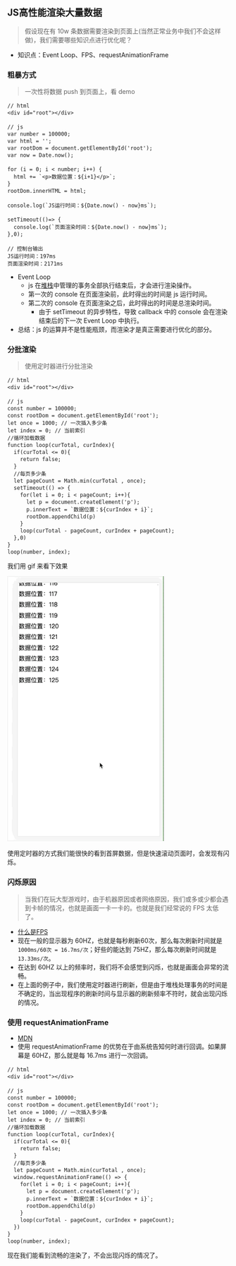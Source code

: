 ## JS高性能渲染大量数据

> 假设现在有 10w 条数据需要渲染到页面上(当然正常业务中我们不会这样做)，我们需要哪些知识点进行优化呢？

- 知识点：Event Loop、FPS、requestAnimationFrame

### 粗暴方式

> 一次性将数据 push 到页面上，看 demo

```
// html
<div id="root"></div>

// js
var number = 100000;
var html = '';
var rootDom = document.getElementById('root');
var now = Date.now();

for (i = 0; i < number; i++) {
  html += `<p>数据位置：${i+1}</p>`;
}
rootDom.innerHTML = html;

console.log(`JS运行时间：${Date.now() - now}ms`);

setTimeout(()=> {
  console.log(`页面渲染时间：${Date.now() - now}ms`);
},0);

// 控制台输出
JS运行时间：197ms
页面渲染时间：2171ms
```

- Event Loop
	- js 在[堆栈](https://jakearchibald.com/2015/tasks-microtasks-queues-and-schedules/)中管理的事务全部执行结束后，才会进行渲染操作。
	- 第一次的 console 在页面渲染前，此时得出的时间是 js 运行时间。
	- 第二次的 console 在页面渲染之后，此时得出的时间是总渲染时间。
		- 由于 setTimeout 的异步特性，导致 callback 中的 console 会在渲染结束后的下一次 Event Loop 中执行。
- 总结：js 的运算并不是性能瓶颈，而渲染才是真正需要进行优化的部分。

### 分批渲染

> 使用定时器进行分批渲染

```
// html
<div id="root"></div>

// js
const number = 100000;
const rootDom = document.getElementById('root');
let once = 1000; // 一次插入多少条
let index = 0; // 当前索引
//循环加载数据
function loop(curTotal, curIndex){
  if(curTotal <= 0){
    return false;
  }
  //每页多少条
  let pageCount = Math.min(curTotal , once);
  setTimeout(() => {
    for(let i = 0; i < pageCount; i++){
      let p = document.createElement('p');
      p.innerText = `数据位置：${curIndex + i}`;
      rootDom.appendChild(p)
    }
    loop(curTotal - pageCount, curIndex + pageCount);
  },0)
}
loop(number, index);
```

我们用 gif 来看下效果

![](./images/3.gif)

使用定时器的方式我们能很快的看到首屏数据，但是快速滚动页面时，会发现有闪烁。

### 闪烁原因

> 当我们在玩大型游戏时，由于机器原因或者网络原因，我们或多或少都会遇到卡帧的情况，也就是画面一卡一卡的。也就是我们经常说的 FPS 太低了。

- [什么是FPS](https://baike.baidu.com/item/FPS/3227416)
- 现在一般的显示器为 60HZ，也就是每秒刷新60次，那么每次刷新时间就是 `1000ms/60次 = 16.7ms/次`；好些的能达到 75HZ，那么每次刷新时间就是 `13.33ms/次`。
- 在达到 60HZ 以上的频率时，我们将不会感觉到闪烁，也就是画面会非常的流畅。
- 在上面的例子中，我们使用定时器进行刷新，但是由于堆栈处理事务的时间是不确定的，当出现程序的刷新时间与显示器的刷新频率不符时，就会出现闪烁的情况。

### 使用 requestAnimationFrame

- [MDN](https://developer.mozilla.org/zh-CN/docs/Web/API/Window/requestAnimationFrame)
- 使用 requestAnimationFrame 的优势在于由系统告知何时进行回调。如果屏幕是 60HZ，那么就是每 16.7ms 进行一次回调。

```
// html
<div id="root"></div>

// js
const number = 100000;
const rootDom = document.getElementById('root');
let once = 1000; // 一次插入多少条
let index = 0; // 当前索引
//循环加载数据
function loop(curTotal, curIndex){
  if(curTotal <= 0){
    return false;
  }
  //每页多少条
  let pageCount = Math.min(curTotal , once);
  window.requestAnimationFrame(() => {
    for(let i = 0; i < pageCount; i++){
      let p = document.createElement('p');
      p.innerText = `数据位置：${curIndex + i}`;
      rootDom.appendChild(p)
    }
    loop(curTotal - pageCount, curIndex + pageCount);
  })
}
loop(number, index);
```

现在我们能看到流畅的渲染了，不会出现闪烁的情况了。